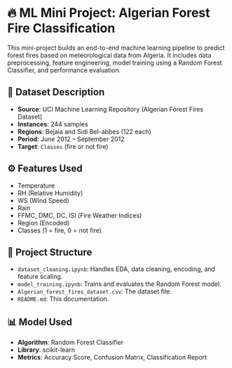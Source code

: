 # 🔥 ML Mini Project: Algerian Forest Fire Classification

This mini-project builds an end-to-end machine learning pipeline to predict forest fires based on meteorological data from Algeria. It includes data preprocessing, feature engineering, model training using a Random Forest Classifier, and performance evaluation.

## 📁 Dataset Description

- **Source**: UCI Machine Learning Repository (Algerian Forest Fires Dataset)
- **Instances**: 244 samples
- **Regions**: Bejaia and Sidi Bel-abbes (122 each)
- **Period**: June 2012 – September 2012
- **Target**: `Classes` (fire or not fire)

## ⚙️ Features Used

- Temperature
- RH (Relative Humidity)
- WS (Wind Speed)
- Rain
- FFMC, DMC, DC, ISI (Fire Weather Indices)
- Region (Encoded)
- Classes (1 = fire, 0 = not fire)

## 📂 Project Structure

- `dataset_cleaning.ipynb`: Handles EDA, data cleaning, encoding, and feature scaling.
- `model_training.ipynb`: Trains and evaluates the Random Forest model.
- `Algerian_forest_fires_dataset.csv`: The dataset file.
- `README.md`: This documentation.

## 📊 Model Used

- **Algorithm**: Random Forest Classifier
- **Library**: scikit-learn
- **Metrics**: Accuracy Score, Confusion Matrix, Classification Report


